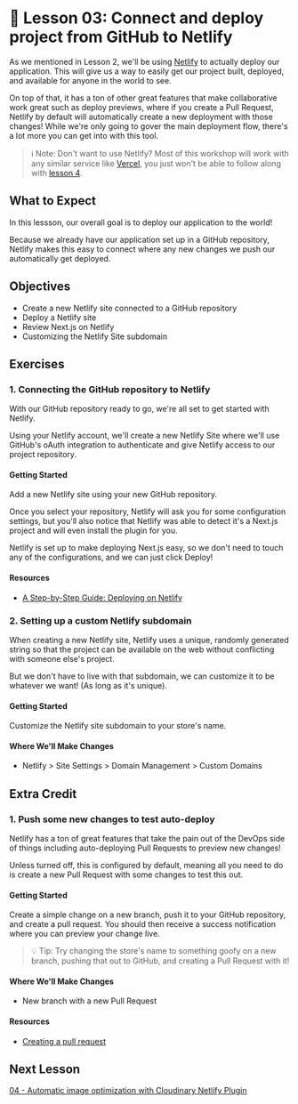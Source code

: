 # 📓 Lesson 03: Connect and deploy project from GitHub to Netlify

As we mentioned in Lesson 2, we'll be using [Netlify](https://netlify.com/) to actually deploy our application. This will give us a way to easily get our project built, deployed, and available for anyone in the world to see.

On top of that, it has a ton of other great features that make collaborative work great such as deploy previews, where if you create a Pull Request, Netlify by default will automatically create a new deployment with those changes! While we're only going to gover the main deployment flow, there's a lot more you can get into with this tool.

> ℹ️ Note: Don't want to use Netlify? Most of this workshop will work with any similar service like [Vercel](https://vercel.com/), you just won't be able to follow along with [lesson 4](https://github.com/colbyfayock/media-ecommerce-workshop/blob/main/lessons/04%20-%20Automatic%20image%20optimization%20with%20Cloudinary%20Netlify%20Plugin.md).

## What to Expect

In this lessson, our overall goal is to deploy our application to the world!

Because we already have our application set up in a GitHub repository, Netlify makes this easy to connect where any new changes we push our automatically get deployed.

## Objectives
* Create a new Netlify site connected to a GitHub repository
* Deploy a Netlify site
* Review Next.js on Netlify
* Customizing the Netlify Site subdomain

## Exercises

### 1. Connecting the GitHub repository to Netlify

With our GitHub repository ready to go, we're all set to get started with Netlify.

Using your Netlify account, we'll create a new Netlify Site where we'll use GitHub's oAuth integration to authenticate and give Netlify access to our project repository.

#### Getting Started

Add a new Netlify site using your new GitHub repository.

Once you select your repository, Netlify will ask you for some configuration settings, but you'll also notice that Netlify was able to detect it's a Next.js project and will even install the plugin for you.

Netlify is set up to make deploying Next.js easy, so we don't need to touch any of the configurations, and we can just click Deploy!

#### Resources
* [A Step-by-Step Guide: Deploying on Netlify](https://www.netlify.com/blog/2016/09/29/a-step-by-step-guide-deploying-on-netlify/)

### 2. Setting up a custom Netlify subdomain

When creating a new Netlify site, Netlify uses a unique, randomly generated string so that the project can be available on the web without conflicting with someone else's project.

But we don't have to live with that subdomain, we can customize it to be whatever we want! (As long as it's unique).

#### Getting Started

Customize the Netlify site subdomain to your store's name.

#### Where We'll Make Changes

* Netlify > Site Settings > Domain Management > Custom Domains

## Extra Credit

### 1. Push some new changes to test auto-deploy

Netlify has a ton of great features that take the pain out of the DevOps side of things including auto-deploying Pull Requests to preview new changes!

Unless turned off, this is configured by default, meaning all you need to do is create a new Pull Request with some changes to test this out.

#### Getting Started

Create a simple change on a new branch, push it to your GitHub repository, and create a pull request. You should then receive a success notification where you can preview your change live.

> 💡 Tip: Try changing the store's name to something goofy on a new branch, pushing that out to GitHub, and creating a Pull Request with it!

#### Where We'll Make Changes
* New branch with a new Pull Request

#### Resources
* [Creating a pull request](https://docs.github.com/en/github/collaborating-with-pull-requests/proposing-changes-to-your-work-with-pull-requests/creating-a-pull-request)

## Next Lesson

[04 - Automatic image optimization with Cloudinary Netlify Plugin](https://github.com/colbyfayock/media-ecommerce-workshop/blob/main/lessons/04%20-%20Automatic%20image%20optimization%20with%20Cloudinary%20Netlify%20Plugin.md)
